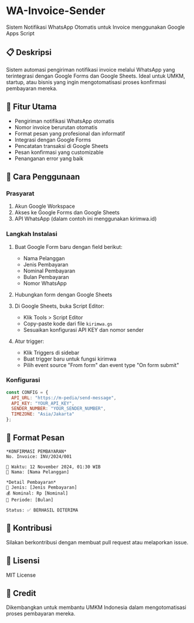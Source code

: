 # WA-Invoice-Sender
Sistem Notifikasi WhatsApp Otomatis untuk Invoice menggunakan Google Apps Script

## 📋 Deskripsi
Sistem automasi pengiriman notifikasi invoice melalui WhatsApp yang terintegrasi dengan Google Forms dan Google Sheets. Ideal untuk UMKM, startup, atau bisnis yang ingin mengotomatisasi proses konfirmasi pembayaran mereka.

## 🌟 Fitur Utama
- Pengiriman notifikasi WhatsApp otomatis
- Nomor invoice berurutan otomatis
- Format pesan yang profesional dan informatif
- Integrasi dengan Google Forms
- Pencatatan transaksi di Google Sheets
- Pesan konfirmasi yang customizable
- Penanganan error yang baik

## 🚀 Cara Penggunaan

### Prasyarat
1. Akun Google Workspace
2. Akses ke Google Forms dan Google Sheets
3. API WhatsApp (dalam contoh ini menggunakan kirimwa.id)

### Langkah Instalasi
1. Buat Google Form baru dengan field berikut:
   - Nama Pelanggan
   - Jenis Pembayaran
   - Nominal Pembayaran
   - Bulan Pembayaran
   - Nomor WhatsApp

2. Hubungkan form dengan Google Sheets

3. Di Google Sheets, buka Script Editor:
   - Klik Tools > Script Editor
   - Copy-paste kode dari file `kirimwa.gs`
   - Sesuaikan konfigurasi API KEY dan nomor sender

4. Atur trigger:
   - Klik Triggers di sidebar
   - Buat trigger baru untuk fungsi kirimwa
   - Pilih event source "From form" dan event type "On form submit"

### Konfigurasi
```javascript
const CONFIG = {
  API_URL: "https://m-pedia/send-message",
  API_KEY: "YOUR_API_KEY",
  SENDER_NUMBER: "YOUR_SENDER_NUMBER",
  TIMEZONE: "Asia/Jakarta"
};
```

## 📝 Format Pesan
```
*KONFIRMASI PEMBAYARAN*
No. Invoice: INV/2024/001

📅 Waktu: 12 November 2024, 01:30 WIB
👤 Nama: [Nama Pelanggan]

*Detail Pembayaran*
📝 Jenis: [Jenis Pembayaran]
💰 Nominal: Rp [Nominal]
📅 Periode: [Bulan]

Status: ✅ BERHASIL DITERIMA
```

## 🤝 Kontribusi
Silakan berkontribusi dengan membuat pull request atau melaporkan issue.

## 📜 Lisensi
MIT License

## 🙏 Credit
Dikembangkan untuk membantu UMKM Indonesia dalam mengotomatisasi proses pembayaran mereka.
